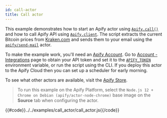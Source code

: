 ```yaml
---
id: call-actor
title: Call actor
---
```


 This example demonstrates how to start an Apify actor using
[`Apify.call()`](/docs/api/apify#call) and how to call Apify API using
[`Apify.client`](/docs/api/apify#client).
The script extracts the current Bitcoin prices from [Kraken.com](https://www.kraken.com/)
 and sends them to your email using the [`apify/send-mail`](https://apify.com/apify/send-mail) actor.

 To make the example work, you'll need an [Apify Account](https://my.apify.com/).
 Go to [Account - Integrations](https://my.apify.com/account#/integrations) page to obtain your API token
 and set it to the [`APIFY_TOKEN`](/docs/guides/environment-variables#APIFY_TOKEN) environment variable, or run the script using the CLI.
 If you deploy this actor to the Apify Cloud then you can set up a scheduler for early
 morning.
 
 To see what other actors are available, visit the [Apify Store](https://apify.com/store).
 
 > To run this example on the Apify Platform, select the `Node.js 12 + Chrome on Debian (apify/actor-node-chrome)` 
 >base image on the **Source** tab when configuring the actor.


{{#code}}../../examples/call_actor/call_actor.js{{/code}}